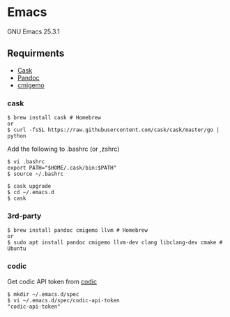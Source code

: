 # Emacs

GNU Emacs 25.3.1

## Requirments
- [Cask](https://github.com/cask/cask)
- [Pandoc](https://pandoc.org)
- [cmigemo](https://github.com/koron/cmigemo)

### cask

``` shell
$ brew install cask # Homebrew
or
$ curl -fsSL https://raw.githubusercontent.com/cask/cask/master/go | python
```

Add the following to .bashrc (or ,zshrc)

``` .bashrc (or .zshrc)
$ vi .bashrc
export PATH="$HOME/.cask/bin:$PATH"
$ source ~/.bashrc
```

``` shell
$ cask upgrade
$ cd ~/.emacs.d
$ cask
```

### 3rd-party

``` shell
$ brew install pandoc cmigemo llvm # Homebrew
or
$ sudo apt install pandoc cmigemo llvm-dev clang libclang-dev cmake # Ubuntu
```

### codic

Get codic API token from [codic](https://codic.jp/)

``` shell
$ mkdir ~/.emacs.d/spec
$ vi ~/.emacs.d/spec/codic-api-token
"codic-api-token"
```
